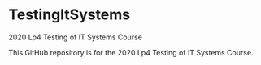 # TestingItSystems
2020 Lp4 Testing of IT Systems Course

This GitHub repository is for the 2020 Lp4 Testing of IT Systems Course.

